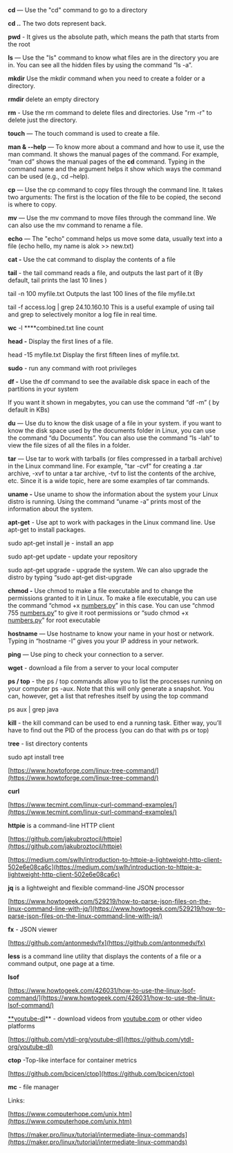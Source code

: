 **cd** — Use the "cd" command to go to a directory

**cd ..**  The two dots represent back.

**pwd** - It gives us the absolute path, which means the path that starts from the root

**ls** — Use the "ls" command to know what files are in the directory you are in. You can see all the hidden files by using the command “ls -a”.

**mkdir** Use the mkdir command when you need to create a folder or a directory.

**rmdir** delete an empty directory

**rm** - Use the rm command to delete files and directories. Use "rm -r" to delete just the directory.

**touch** — The touch command is used to create a file.

**man & --help** — To know more about a command and how to use it, use the man command. It shows the manual pages of the command. For example, “man cd” shows the manual pages of the **cd** command. Typing in the command name and the argument helps it show which ways the command can be used (e.g., cd –help).

**cp** — Use the cp command to copy files through the command line. It takes two arguments: The first is the location of the file to be copied, the second is where to copy.

**mv** — Use the mv command to move files through the command line. We can also use the mv command to rename a file.

**echo** — The "echo" command helps us move some data, usually text into a file (echo hello, my name is alok >> new.txt)

**cat -** Use the cat command to display the contents of a file

**tail** - the tail command reads a file, and outputs the last part of it (By default, tail prints the last 10 lines )

tail -n 100 myfile.txt  Outputs the last 100 lines of the file myfile.txt

tail -f access.log | grep 24.10.160.10 This is a useful example of using tail and grep to selectively monitor a log file in real time.

**wc** -l ****combined.txt  line count

**head -** Display the first lines of a file.

head -15 myfile.txt Display the first fifteen lines of myfile.txt.

**sudo** - run any command with root privileges

**df -** Use the df command to see the available disk space in each of the partitions in your system

If you want it shown in megabytes, you can use the command “df -m” ( by default in KBs)

**du** — Use du to know the disk usage of a file in your system. if you want to know the disk space used by the documents folder in Linux, you can use the command “du Documents”. You can also use the command “ls -lah” to view the file sizes of all the files in a folder.

**tar** — Use tar to work with tarballs (or files compressed in a tarball archive) in the Linux command line. For example, "tar -cvf" for creating a .tar archive, -xvf to untar a tar archive, -tvf to list the contents of the archive, etc. Since it is a wide topic, here are some examples of tar commands.

**uname -** Use uname to show the information about the system your Linux distro is running. Using the command “uname -a” prints most of the information about the system.

**apt-get** - Use apt to work with packages in the Linux command line. Use apt-get to install packages.

sudo apt-get install je - install an app

sudo apt-get update - update your repository

sudo apt-get upgrade - upgrade the system. We can also upgrade the distro by typing “sudo apt-get dist-upgrade

**chmod -** Use chmod to make a file executable and to change the permissions granted to it in Linux. To make a file executable, you can use the command “chmod +x [numbers.py](http://numbers.py/)” in this case. You can use “chmod 755 [numbers.py](http://numbers.py/)” to give it root permissions or “sudo chmod +x [numbers.py](http://numbers.py/)” for root executable

**hostname** — Use hostname to know your name in your host or network. Typing in “hostname -I” gives you your IP address in your network.

**ping** — Use ping to check your connection to a server.

**wget** - download a file from a server to your local computer

**ps / top** - the ps / top commands allow you to list the processes running on your computer ps -aux. Note that this will only generate a snapshot. You can, however, get a list that refreshes itself by using the top command

ps aux | grep java

**kill** - the kill command can be used to end a running task. Either way, you’ll have to find out the PID of the process (you can do that with ps or top)

t**ree** - list directory contents

sudo apt install tree

[https://www.howtoforge.com/linux-tree-command/](https://www.howtoforge.com/linux-tree-command/)

**curl**

[https://www.tecmint.com/linux-curl-command-examples/](https://www.tecmint.com/linux-curl-command-examples/)

**httpie** is a command-line HTTP client

[https://github.com/jakubroztocil/httpie](https://github.com/jakubroztocil/httpie)

[https://medium.com/swlh/introduction-to-httpie-a-lightweight-http-client-502e6e08ca6c](https://medium.com/swlh/introduction-to-httpie-a-lightweight-http-client-502e6e08ca6c)

**jq** is a lightweight and flexible command-line JSON processor

[https://www.howtogeek.com/529219/how-to-parse-json-files-on-the-linux-command-line-with-jq/](https://www.howtogeek.com/529219/how-to-parse-json-files-on-the-linux-command-line-with-jq/)

**fx** - JSON viewer

[https://github.com/antonmedv/fx](https://github.com/antonmedv/fx)

**less** is a command line utility that displays the contents of a file or a command output, one page at a time.

**lsof**

[https://www.howtogeek.com/426031/how-to-use-the-linux-lsof-command/](https://www.howtogeek.com/426031/how-to-use-the-linux-lsof-command/)

[**youtube-dl](https://github.com/ytdl-org/youtube-dl)** - download videos from [youtube.com](http://youtube.com/) or other video platforms

[https://github.com/ytdl-org/youtube-dl](https://github.com/ytdl-org/youtube-dl)

**ctop** -Top-like interface for container metrics

[https://github.com/bcicen/ctop](https://github.com/bcicen/ctop)

**mc** - file manager

Links:

[https://www.computerhope.com/unix.htm](https://www.computerhope.com/unix.htm)

[https://maker.pro/linux/tutorial/intermediate-linux-commands](https://maker.pro/linux/tutorial/intermediate-linux-commands)

